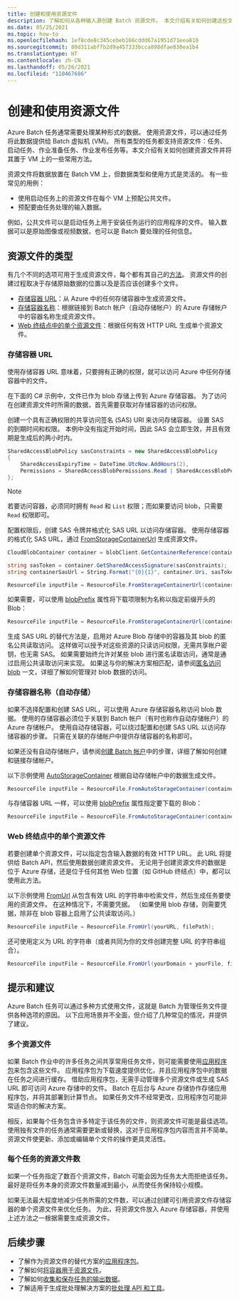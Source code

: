```yaml
---
title: 创建和使用资源文件
description: 了解如何从各种输入源创建 Batch 资源文件。 本文介绍有关如何创建这些文件并将其置于 VM 上的一些常用方法。
ms.date: 05/25/2021
ms.topic: how-to
ms.openlocfilehash: 1ef8cde8c345cebeb166cddd67a1951d71eea810
ms.sourcegitcommit: 80d311abffb2d9a457333bcca898dfae830ea1b4
ms.translationtype: HT
ms.contentlocale: zh-CN
ms.lasthandoff: 05/26/2021
ms.locfileid: "110467686"
---
```

# <a name="creating-and-using-resource-files"></a>创建和使用资源文件

Azure Batch 任务通常需要处理某种形式的数据。 使用资源文件，可以通过任务将此数据提供给 Batch 虚拟机 (VM)。 所有类型的任务都支持资源文件：任务、启动任务、作业准备任务、作业发布任务等。本文介绍有关如何创建资源文件并将其置于 VM 上的一些常用方法。  

资源文件将数据放置在 Batch VM 上，但数据类型和使用方式是灵活的。 有一些常见的用例：

- 使用启动任务上的资源文件在每个 VM 上预配公共文件。
- 预配要由任务处理的输入数据。

例如，公共文件可以是启动任务上用于安装任务运行的应用程序的文件。 输入数据可以是原始图像或视频数据，也可以是 Batch 要处理的任何信息。

## <a name="types-of-resource-files"></a>资源文件的类型

有几个不同的选项可用于生成资源文件，每个都有其自己的[方法](/dotnet/api/microsoft.azure.batch.resourcefile#methods)。 资源文件的创建过程取决于存储原始数据的位置以及是否应该创建多个文件。

- [存储容器 URL](#storage-container-url)：从 Azure 中的任何存储容器中生成资源文件。
- [存储容器名称](#storage-container-name-autostorage)：根据链接到 Batch 帐户（自动存储帐户）的 Azure 存储帐户中的容器名称生成资源文件。
- [Web 终结点中的单个资源文件](#single-resource-file-from-web-endpoint)：根据任何有效 HTTP URL 生成单个资源文件。

### <a name="storage-container-url"></a>存储容器 URL

使用存储容器 URL 意味着，只要拥有正确的权限，就可以访问 Azure 中任何存储容器中的文件。

在下面的 C# 示例中，文件已作为 blob 存储上传到 Azure 存储容器。 为了访问在创建资源文件时所需的数据，首先需要获取对存储容器的访问权限。

创建一个具有正确权限的共享访问签名 (SAS) URI 来访问存储容器。 设置 SAS 的到期时间和权限。 本例中没有指定开始时间，因此 SAS 会立即生效，并且有效期是生成后的两小时内。

```csharp
SharedAccessBlobPolicy sasConstraints = new SharedAccessBlobPolicy
{
    SharedAccessExpiryTime = DateTime.UtcNow.AddHours(2),
    Permissions = SharedAccessBlobPermissions.Read | SharedAccessBlobPermissions.List
};
```

> [!NOTE]
> 若要访问容器，必须同时拥有 `Read` 和 `List` 权限；而如果要访问 blob，只需要 `Read` 权限即可。

配置权限后，创建 SAS 令牌并格式化 SAS URL 以访问存储容器。 使用存储容器的格式化 SAS URL，通过 [FromStorageContainerUrl](/dotnet/api/microsoft.azure.batch.resourcefile.fromstoragecontainerurl) 生成资源文件。

```csharp
CloudBlobContainer container = blobClient.GetContainerReference(containerName);

string sasToken = container.GetSharedAccessSignature(sasConstraints);
string containerSasUrl = String.Format("{0}{1}", container.Uri, sasToken);

ResourceFile inputFile = ResourceFile.FromStorageContainerUrl(containerSasUrl);
```

如果需要，可以使用 [blobPrefix](/dotnet/api/microsoft.azure.batch.resourcefile.blobprefix) 属性将下载项限制为名称以指定前缀开头的 Blob：

```csharp
ResourceFile inputFile = ResourceFile.FromStorageContainerUrl(containerSasUrl, blobPrefix = yourPrefix);
```

生成 SAS URL 的替代方法是，启用对 Azure Blob 存储中的容器及其 blob 的匿名公共读取访问。 这样做可以授予对这些资源的只读访问权限，无需共享帐户密钥，也无需 SAS。 如果需要始终允许对某些 blob 进行匿名读取访问，通常是通过启用公共读取访问来实现。 如果这与你的解决方案相匹配，请参阅[匿名访问 blob](../storage/blobs/anonymous-read-access-configure.md) 一文，详细了解如何管理对 blob 数据的访问。

### <a name="storage-container-name-autostorage"></a>存储容器名称（自动存储）

如果不选择配置和创建 SAS URL，可以使用 Azure 存储容器名称访问 blob 数据。 使用的存储容器必须位于关联到 Batch 帐户（有时也称作自动存储帐户）的 Azure 存储帐户。 使用自动存储容器，可以绕过配置和创建 SAS URL 以访问存储容器的步骤。 只需在关联的存储帐户中提供存储容器的名称即可。

如果还没有自动存储帐户，请参阅[创建 Batch 帐户](batch-account-create-portal.md)中的步骤，详细了解如何创建和链接存储帐户。

以下示例使用 [AutoStorageContainer](/dotnet/api/microsoft.azure.batch.resourcefile.fromautostoragecontainer) 根据自动存储帐户中的数据生成文件。

```csharp
ResourceFile inputFile = ResourceFile.FromAutoStorageContainer(containerName);
```

与存储容器 URL 一样，可以使用 [blobPrefix](/dotnet/api/microsoft.azure.batch.resourcefile.blobprefix) 属性指定要下载的 Blob：

```csharp
ResourceFile inputFile = ResourceFile.FromAutoStorageContainer(containerName, blobPrefix = yourPrefix);
```

### <a name="single-resource-file-from-web-endpoint"></a>Web 终结点中的单个资源文件

若要创建单个资源文件，可以指定包含输入数据的有效 HTTP URL。 此 URL 将提供给 Batch API，然后使用数据创建资源文件。 无论用于创建资源文件的数据是位于 Azure 存储，还是位于任何其他 Web 位置（如 GitHub 终结点）中，都可以使用此方法。

以下示例使用 [FromUrl](/dotnet/api/microsoft.azure.batch.resourcefile.fromurl) 从包含有效 URL 的字符串中检索文件，然后生成任务要使用的资源文件。 在这种情况下，不需要凭据。 （如果使用 blob 存储，则需要凭据，除非在 blob 容器上启用了公共读取访问。）

```csharp
ResourceFile inputFile = ResourceFile.FromUrl(yourURL, filePath);
```

还可使用定义为 URL 的字符串（或者共同为你的文件创建完整 URL 的字符串组合）。

```csharp
ResourceFile inputFile = ResourceFile.FromUrl(yourDomain + yourFile, filePath);
```

## <a name="tips-and-suggestions"></a>提示和建议

Azure Batch 任务可以通过多种方式使用文件，这就是 Batch 为管理任务文件提供各种选项的原因。 以下应用场景并不全面，但介绍了几种常见的情况，并提供了建议。

### <a name="many-resource-files"></a>多个资源文件

如果 Batch 作业中的许多任务之间共享常用任务文件，则可能需要使用[应用程序包](batch-application-packages.md)来包含这些文件。 应用程序包为下载速度提供优化，并且应用程序包中的数据在任务之间进行缓存。 借助应用程序包，无需手动管理多个资源文件或生成 SAS URL 即可访问 Azure 存储中的文件。 Batch 在后台与 Azure 存储协作存储应用程序包，并将其部署到计算节点。 如果任务文件不经常更改，应用程序包可能非常适合你的解决方案。

相反，如果每个任务包含许多特定于该任务的文件，则资源文件可能是最佳选项。 使用独有文件的任务通常需要更新或替换，这对于应用程序包内容而言并不简单。 资源文件使更新、添加或编辑单个文件的操作更具灵活性。

### <a name="number-of-resource-files-per-task"></a>每个任务的资源文件数

如果一个任务指定了数百个资源文件，Batch 可能会因为任务太大而拒绝该任务。 最好是将任务本身的资源文件数量减到最小，从而使任务保持较小规模。

如果无法最大程度地减少任务所需的文件数，可以通过创建可引用资源文件存储容器的单个资源文件来优化任务。 为此，将资源文件放入 Azure 存储容器，并使用上述方法之一根据需要生成资源文件。

## <a name="next-steps"></a>后续步骤

- 了解作为资源文件的替代方案的[应用程序包](batch-application-packages.md)。
- 了解如何[将容器用于资源文件](batch-docker-container-workloads.md)。
- 了解如何[收集和保存任务的输出数据](batch-task-output.md)。
- 了解适用于生成批处理解决方案的[批处理 API 和工具](batch-apis-tools.md)。
